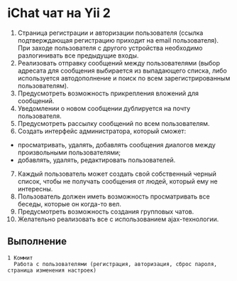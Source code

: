 iChat чат на Yii 2
==================

1. Страница регистрации и авторизации пользователя (ссылка подтверждающая регистрацию приходит на email пользователя). При заходе пользователя с другого устройства необходимо разлогинивать все предыдущие входы.
2. Реализовать отправку сообщений между пользователями (выбор адресата для сообщения выбирается из выпадающего списка, либо используется автодополнение и поиск по всем зарегистрированным пользователям).
3. Предусмотреть возможность прикрепления вложений для сообщений.
4. Уведомлении о новом сообщении дублируется на почту пользователя.
5. Предусмотреть рассылку сообщений по всем пользователям.
6. Создать интерфейс администратора, который сможет:
- просматривать, удалять, добавлять сообщения диалогов между произвольными пользователями;
- добавлять, удалять, редактировать пользователей.
7. Каждый пользователь может создать свой собственный черный список, чтобы не получать сообщения от людей, который ему не интересны.
8. Пользователь должен иметь возможность просматривать все беседы, которые он когда-то вел.
9. Предусмотреть возможность создания групповых чатов.
10. Желательно реализовать все с использованием ajax-технологии.


Выполнение
----------

```
1 Коммит
  Работа с пользователями (регистрация, авторизация, сброс пароля, страница изменения настроек)
```
